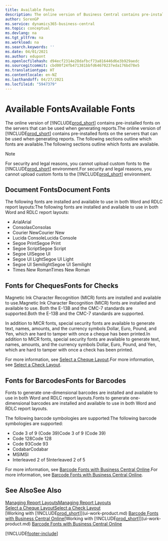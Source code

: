```yaml
---
title: Available Fonts
description: The online version of Business Central contains pre-installed fonts on the servers that can be used when generating reports.
author: SorenGP
ms.service: dynamics365-business-central
ms.topic: conceptual
ms.devlang: na
ms.tgt_pltfrm: na
ms.workload: na
ms.search.keywords: ''
ms.date: 04/01/2021
ms.author: edupont
ms.openlocfilehash: d94ecf2314e28dafbcf73a816446d6e3b929aedc
ms.sourcegitcommit: cbd00f24fb471381bbfd64670237eda176bd78e5
ms.translationtype: HT
ms.contentlocale: en-NZ
ms.lasthandoff: 04/27/2021
ms.locfileid: "5947379"
---
```

# <a name="available-fonts"></a><span data-ttu-id="60b5d-103">Available Fonts</span><span class="sxs-lookup"><span data-stu-id="60b5d-103">Available Fonts</span></span>

<span data-ttu-id="60b5d-104">The online version of [!INCLUDE[prod_short](includes/prod_short.md)] contains pre-installed fonts on the servers that can be used when generating reports.</span><span class="sxs-lookup"><span data-stu-id="60b5d-104">The online version of [!INCLUDE[prod_short](includes/prod_short.md)] contains pre-installed fonts on the servers that can be used when generating reports.</span></span> <span data-ttu-id="60b5d-105">The following sections outline which fonts are available.</span><span class="sxs-lookup"><span data-stu-id="60b5d-105">The following sections outline which fonts are available.</span></span>

> [!NOTE]
> <span data-ttu-id="60b5d-106">For security and legal reasons, you cannot upload custom fonts to the [!INCLUDE[prod_short](includes/prod_short.md)] environment.</span><span class="sxs-lookup"><span data-stu-id="60b5d-106">For security and legal reasons, you cannot upload custom fonts to the [!INCLUDE[prod_short](includes/prod_short.md)] environment.</span></span>

## <a name="document-fonts"></a><span data-ttu-id="60b5d-107">Document Fonts</span><span class="sxs-lookup"><span data-stu-id="60b5d-107">Document Fonts</span></span>

<span data-ttu-id="60b5d-108">The following fonts are installed and available to use in both Word and RDLC report layouts:</span><span class="sxs-lookup"><span data-stu-id="60b5d-108">The following fonts are installed and available to use in both Word and RDLC report layouts:</span></span>

* <span data-ttu-id="60b5d-109">Arial</span><span class="sxs-lookup"><span data-stu-id="60b5d-109">Arial</span></span>
* <span data-ttu-id="60b5d-110">Consolas</span><span class="sxs-lookup"><span data-stu-id="60b5d-110">Consolas</span></span>
* <span data-ttu-id="60b5d-111">Courier New</span><span class="sxs-lookup"><span data-stu-id="60b5d-111">Courier New</span></span>
* <span data-ttu-id="60b5d-112">Lucida Console</span><span class="sxs-lookup"><span data-stu-id="60b5d-112">Lucida Console</span></span>
* <span data-ttu-id="60b5d-113">Segoe Print</span><span class="sxs-lookup"><span data-stu-id="60b5d-113">Segoe Print</span></span>
* <span data-ttu-id="60b5d-114">Segoe Script</span><span class="sxs-lookup"><span data-stu-id="60b5d-114">Segoe Script</span></span>
* <span data-ttu-id="60b5d-115">Segoe UI</span><span class="sxs-lookup"><span data-stu-id="60b5d-115">Segoe UI</span></span>
* <span data-ttu-id="60b5d-116">Segoe UI Light</span><span class="sxs-lookup"><span data-stu-id="60b5d-116">Segoe UI Light</span></span>
* <span data-ttu-id="60b5d-117">Segoe UI Semilight</span><span class="sxs-lookup"><span data-stu-id="60b5d-117">Segoe UI Semilight</span></span>
* <span data-ttu-id="60b5d-118">Times New Roman</span><span class="sxs-lookup"><span data-stu-id="60b5d-118">Times New Roman</span></span>

## <a name="fonts-for-checks"></a><span data-ttu-id="60b5d-119">Fonts for Cheques</span><span class="sxs-lookup"><span data-stu-id="60b5d-119">Fonts for Checks</span></span>

<span data-ttu-id="60b5d-120">Magnetic Ink Character Recognition (MICR) fonts are installed and available to use.</span><span class="sxs-lookup"><span data-stu-id="60b5d-120">Magnetic Ink Character Recognition (MICR) fonts are installed and available to use.</span></span> <span data-ttu-id="60b5d-121">Both the E-13B and the CMC-7 standards are supported.</span><span class="sxs-lookup"><span data-stu-id="60b5d-121">Both the E-13B and the CMC-7 standards are supported.</span></span>  

<span data-ttu-id="60b5d-122">In addition to MICR fonts, special security fonts are available to generate text, names, amounts, and the currency symbols Dollar, Euro, Pound, and Yen, which are hard to tamper with once a cheque has been printed.</span><span class="sxs-lookup"><span data-stu-id="60b5d-122">In addition to MICR fonts, special security fonts are available to generate text, names, amounts, and the currency symbols Dollar, Euro, Pound, and Yen, which are hard to tamper with once a check has been printed.</span></span>  

<span data-ttu-id="60b5d-123">For more information, see [Select a Cheque Layout](finance-how-define-check-layouts.md).</span><span class="sxs-lookup"><span data-stu-id="60b5d-123">For more information, see [Select a Check Layout](finance-how-define-check-layouts.md).</span></span>  

## <a name="fonts-for-barcodes"></a><span data-ttu-id="60b5d-124">Fonts for Barcodes</span><span class="sxs-lookup"><span data-stu-id="60b5d-124">Fonts for Barcodes</span></span>
<span data-ttu-id="60b5d-125">Fonts to generate one-dimensional barcodes are installed and available to use in both Word and RDLC report layouts.</span><span class="sxs-lookup"><span data-stu-id="60b5d-125">Fonts to generate one-dimensional barcodes are installed and available to use in both Word and RDLC report layouts.</span></span>

<span data-ttu-id="60b5d-126">The following barcode symbologies are supported:</span><span class="sxs-lookup"><span data-stu-id="60b5d-126">The following barcode symbologies are supported:</span></span>
* <span data-ttu-id="60b5d-127">Code 3 of 9 (Code 39)</span><span class="sxs-lookup"><span data-stu-id="60b5d-127">Code 3 of 9 (Code 39)</span></span>
* <span data-ttu-id="60b5d-128">Code 128</span><span class="sxs-lookup"><span data-stu-id="60b5d-128">Code 128</span></span>
* <span data-ttu-id="60b5d-129">Code 93</span><span class="sxs-lookup"><span data-stu-id="60b5d-129">Code 93</span></span>
* <span data-ttu-id="60b5d-130">Codabar</span><span class="sxs-lookup"><span data-stu-id="60b5d-130">Codabar</span></span>
* <span data-ttu-id="60b5d-131">MSI</span><span class="sxs-lookup"><span data-stu-id="60b5d-131">MSI</span></span>
* <span data-ttu-id="60b5d-132">Interleaved 2 of 5</span><span class="sxs-lookup"><span data-stu-id="60b5d-132">Interleaved 2 of 5</span></span>

<span data-ttu-id="60b5d-133">For more information, see [Barcode Fonts with Business Central Online](/dynamics365/business-central/dev-itpro/developer/devenv-report-barcode-fonts).</span><span class="sxs-lookup"><span data-stu-id="60b5d-133">For more information, see [Barcode Fonts with Business Central Online](/dynamics365/business-central/dev-itpro/developer/devenv-report-barcode-fonts).</span></span>

## <a name="see-also"></a><span data-ttu-id="60b5d-134">See Also</span><span class="sxs-lookup"><span data-stu-id="60b5d-134">See Also</span></span>

[<span data-ttu-id="60b5d-135">Managing Report Layouts</span><span class="sxs-lookup"><span data-stu-id="60b5d-135">Managing Report Layouts</span></span>](ui-manage-report-layouts.md)  
[<span data-ttu-id="60b5d-136">Select a Cheque Layout</span><span class="sxs-lookup"><span data-stu-id="60b5d-136">Select a Check Layout</span></span>](finance-how-define-check-layouts.md)  
<span data-ttu-id="60b5d-137">[Working with [!INCLUDE[prod_short](includes/prod_short.md)]](ui-work-product.md)
[Barcode Fonts with Business Central Online](/dynamics365/business-central/dev-itpro/developer/devenv-report-barcode-fonts.md)</span><span class="sxs-lookup"><span data-stu-id="60b5d-137">[Working with [!INCLUDE[prod_short](includes/prod_short.md)]](ui-work-product.md)
[Barcode Fonts with Business Central Online](/dynamics365/business-central/dev-itpro/developer/devenv-report-barcode-fonts.md)</span></span>

[!INCLUDE[footer-include](includes/footer-banner.md)]
